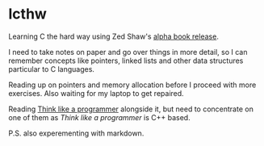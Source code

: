 # lcthw
Learning C the hard way using Zed Shaw's [alpha book release](c.learncodethehardway.org/book/). 

I need to take notes on paper and go over things in more detail, so I can remember concepts like pointers, linked lists 
and other data structures particular to C languages.    

Reading up on pointers and memory allocation before I proceed with more exercises. Also waiting for my laptop to get repaired.

Reading [Think like a programmer](http://www.amazon.co.uk/Think-Like-Programmer-Introduction-Creative/dp/1593274246)
alongside it, but need to concentrate on one of them as _Think like a programmer_ is C++ based. 

P.S. also experementing with markdown. 


